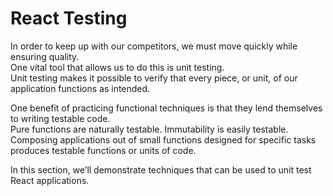 # React Testing

In order to keep up with our competitors, we must move quickly while ensuring quality.\
One vital tool that allows us to do this is unit testing.\
Unit testing makes it possible to verify that every piece, or unit, of our application functions as intended.

One benefit of practicing functional techniques is that they lend themselves to writing testable code.\
Pure functions are naturally testable. Immutability is easily testable.\
Composing applications out of small functions designed for specific tasks produces testable functions or units of code.

In this section, we’ll demonstrate techniques that can be used to unit test React applications.

